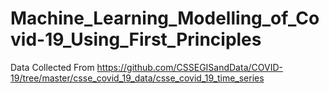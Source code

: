 # Machine_Learning_Modelling_of_Covid-19_Using_First_Principles
 Data Collected From
 https://github.com/CSSEGISandData/COVID-19/tree/master/csse_covid_19_data/csse_covid_19_time_series
